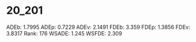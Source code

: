 # 20_201

ADEb: 1.7995
ADEp: 0.7229
ADEv: 2.1491
FDEb: 3.359
FDEp: 1.3856
FDEv: 3.8317
Rank: 176
WSADE: 1.245
WSFDE: 2.309